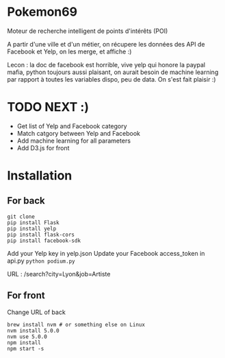 # Pokemon69
Moteur de recherche intelligent de points d'intérêts (POI)

A partir d'une ville et d'un métier, on récupere les données des API de Facebook et Yelp, on les merge, et affiche :)

Lecon : la doc de facebook est horrible, vive yelp qui honore la paypal mafia, python toujours aussi plaisant, on aurait besoin de machine learning par rapport à toutes les variables dispo, peu de data. On s'est fait plaisir :)

# TODO NEXT :)
- Get list of Yelp and Facebook category
- Match catgory between Yelp and Facebook
- Add machine learning for all parameters
- Add D3.js for front

# Installation
## For back
```
git clone
pip install Flask
pip install yelp
pip install flask-cors
pip install facebook-sdk
```

Add your Yelp key in yelp.json
Update your Facebook access_token in api.py
`python podium.py`

URL : /search?city=Lyon&job=Artiste

## For front
Change URL of back

```
brew install nvm # or something else on Linux
nvm install 5.0.0
nvm use 5.0.0
npm install
npm start -s
```
